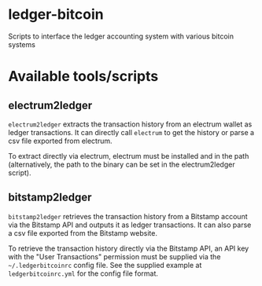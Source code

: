 ledger-bitcoin
==============

Scripts to interface the ledger accounting system with various bitcoin systems

Available tools/scripts
=======================

electrum2ledger
---------------
```electrum2ledger``` extracts the transaction history from an electrum wallet as ledger transactions.
It can directly call ```electrum``` to get the history or parse a csv file exported from electrum.

To extract directly via electrum, electrum must be installed and in the path (alternatively, the path to the binary can be set in the electrum2ledger script).

bitstamp2ledger
---------------
```bitstamp2ledger``` retrieves the transaction history from a Bitstamp account via the Bitstamp API and outputs it as ledger transactions.
It can also parse a csv file exported from the Bitstamp website.

To retrieve the transaction history directly via the Bitstamp API, an API key with the "User Transactions" permission must be supplied via the ```~/.ledgerbitcoinrc``` config file.
See the supplied example at ```ledgerbitcoinrc.yml``` for the config file format.